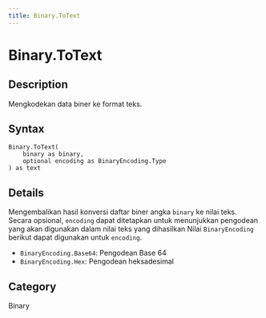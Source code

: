 ```yaml
---
title: Binary.ToText
---
```


# Binary.ToText


## Description

Mengkodekan data biner ke format teks.


## Syntax

```powerquery
Binary.ToText(
    binary as binary,
    optional encoding as BinaryEncoding.Type
) as text
```


## Details

Mengembalikan hasil konversi daftar biner angka <code>binary</code> ke nilai teks. Secara opsional, <code>encoding</code> dapat ditetapkan untuk menunjukkan pengodean yang akan digunakan dalam nilai teks yang dihasilkan      Nilai <code>BinaryEncoding</code> berikut dapat digunakan untuk <code>encoding</code>.      <ul>        <li><code>BinaryEncoding.Base64</code>: Pengodean Base 64</li>        <li><code>BinaryEncoding.Hex</code>: Pengodean heksadesimal</li>      </ul>



## Category
Binary
